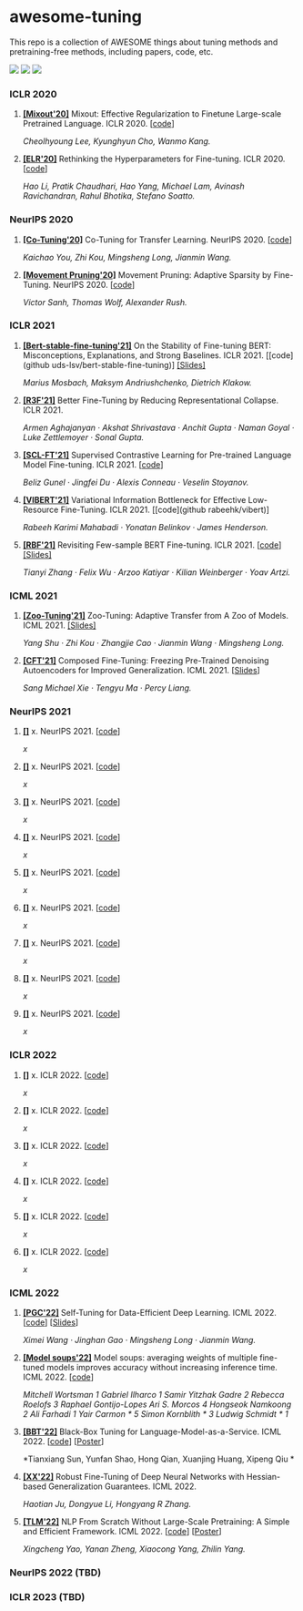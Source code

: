 # awesome-tuning

This repo is a collection of AWESOME things about tuning methods and pretraining-free methods, including papers, code, etc.


![](https://img.shields.io/github/last-commit/demoleiwang/awesome-mixup?color=green) ![](https://img.shields.io/badge/PaperNumber-31-brightgreen) ![](https://img.shields.io/badge/PRs-Welcome-red) 

<!-- 
1. **[[]]()** x. x. [[code](x)] 

    *x* 

-->

### ICLR 2020

1. **[[Mixout'20]](https://openreview.net/pdf?id=HkgaETNtDB)**  Mixout: Effective Regularization to Finetune Large-scale Pretrained Language. ICLR 2020. [[code](https://github.com/bloodwass/mixout)] 

    *Cheolhyoung Lee, Kyunghyun Cho, Wanmo Kang.* 

1. **[[ELR'20]](http://www.openreview.net/pdf?id=B1g8VkHFPH)** Rethinking the Hyperparameters for Fine-tuning. ICLR 2020. [[code](x)] 

    *Hao Li, Pratik Chaudhari, Hao Yang, Michael Lam, Avinash Ravichandran, Rahul Bhotika, Stefano Soatto.* 


### NeurIPS 2020

1. **[[Co-Tuning'20]](https://proceedings.neurips.cc/paper/2020/file/c8067ad1937f728f51288b3eb986afaa-Paper.pdf)** Co-Tuning for Transfer Learning. NeurIPS 2020. [[code](https://github.com/thuml/CoTuning)] 

    *Kaichao You, Zhi Kou, Mingsheng Long, Jianmin Wang.* 

1. **[[Movement Pruning'20]](https://proceedings.neurips.cc/paper/2020/file/eae15aabaa768ae4a5993a8a4f4fa6e4-Paper.pdf)** Movement Pruning: Adaptive Sparsity by Fine-Tuning. NeurIPS 2020. [[code](x)] 

    *Victor Sanh, Thomas Wolf, Alexander Rush.* 


### ICLR 2021

1. **[[Bert-stable-fine-tuning'21]](https://openreview.net/forum?id=nzpLWnVAyah)** On the Stability of Fine-tuning BERT: Misconceptions, Explanations, and Strong Baselines. ICLR 2021. [[code](github uds-lsv/bert-stable-fine-tuning)] [[Slides]](https://iclr.cc/media/iclr-2021/Slides/2558.pdf)

    *Marius Mosbach, Maksym Andriushchenko, Dietrich Klakow.* 

1. **[[R3F'21]](https://openreview.net/forum?id=OQ08SN70M1V)** Better Fine-Tuning by Reducing Representational Collapse. ICLR 2021. 

    *Armen Aghajanyan · Akshat Shrivastava · Anchit Gupta · Naman Goyal · Luke Zettlemoyer · Sonal Gupta.* 

1. **[[SCL-FT'21]](https://openreview.net/forum?id=cu7IUiOhujH)** Supervised Contrastive Learning for Pre-trained Language Model Fine-tuning. ICLR 2021. [[code](x)] 

    *Beliz Gunel · Jingfei Du · Alexis Conneau · Veselin Stoyanov.* 

1. **[[VIBERT'21]](https://openreview.net/forum?id=kvhzKz-_DMF)** Variational Information Bottleneck for Effective Low-Resource Fine-Tuning. ICLR 2021. [[code](github rabeehk/vibert)] 

    *Rabeeh Karimi Mahabadi · Yonatan Belinkov · James Henderson.* 

1. **[[RBF'21]](https://openreview.net/forum?id=cO1IH43yUF)** Revisiting Few-sample BERT Fine-tuning. ICLR 2021. [[code](https://github.com/asappresearch/revisit-bert-finetuning)] [[Slides]](https://iclr.cc/media/iclr-2021/Slides/2678.pdf)

    *Tianyi Zhang · Felix Wu · Arzoo Katiyar · Kilian Weinberger · Yoav Artzi.* 


### ICML 2021

1. **[[Zoo-Tuning'21]](http://proceedings.mlr.press/v139/shu21b.html)** Zoo-Tuning: Adaptive Transfer from A Zoo of Models. ICML 2021. [[Slides]](https://icml.cc/media/icml-2021/Slides/9887.pdf)

    *Yang Shu · Zhi Kou · Zhangjie Cao · Jianmin Wang · Mingsheng Long.* 

1. **[[CFT'21]](http://proceedings.mlr.press/v139/xie21f.html)** Composed Fine-Tuning: Freezing Pre-Trained Denoising Autoencoders for Improved Generalization. ICML 2021.  [[Slides](https://icml.cc/media/icml-2021/Slides/10589.pdf)]

    *Sang Michael Xie · Tengyu Ma · Percy Liang.* 



### NeurIPS 2021

1. **[[]]()** x. NeurIPS 2021. [[code](x)] 

    *x* 

1. **[[]]()** x. NeurIPS 2021. [[code](x)] 

    *x* 

1. **[[]]()** x. NeurIPS 2021. [[code](x)] 

    *x* 

1. **[[]]()** x. NeurIPS 2021. [[code](x)] 

    *x* 

1. **[[]]()** x. NeurIPS 2021. [[code](x)] 

    *x* 

1. **[[]]()** x. NeurIPS 2021. [[code](x)] 

    *x* 

1. **[[]]()** x. NeurIPS 2021. [[code](x)] 

    *x* 

1. **[[]]()** x. NeurIPS 2021. [[code](x)] 

    *x* 

1. **[[]]()** x. NeurIPS 2021. [[code](x)] 

    *x* 



### ICLR 2022

1. **[[]]()** x. ICLR 2022. [[code](x)] 

    *x* 

1. **[[]]()** x. ICLR 2022. [[code](x)] 

    *x* 

1. **[[]]()** x. ICLR 2022. [[code](x)] 

    *x* 

1. **[[]]()** x. ICLR 2022. [[code](x)] 

    *x* 

1. **[[]]()** x. ICLR 2022. [[code](x)] 

    *x* 

1. **[[]]()** x. ICLR 2022. [[code](x)] 

    *x* 



### ICML 2022

1. **[[PGC'22]](http://proceedings.mlr.press/v139/wang21g.html)** Self-Tuning for Data-Efficient Deep Learning. ICML 2022. [[code](https://github.com/thuml/Self-Tuning)]  [[Slides](https://icml.cc/media/icml-2021/Slides/8615.pdf)] 

    *Ximei Wang · Jinghan Gao · Mingsheng Long · Jianmin Wang.* 

1. **[[Model soups'22]](https://proceedings.mlr.press/v162/wortsman22a.html)** Model soups: averaging weights of multiple fine-tuned models improves accuracy without increasing inference time. ICML 2022. [[code](https://github.com/mlfoundations/model-soups)]

    *Mitchell Wortsman 1 Gabriel Ilharco 1 Samir Yitzhak Gadre 2 Rebecca Roelofs 3 Raphael Gontijo-Lopes Ari S. Morcos 4 Hongseok Namkoong 2 Ali Farhadi 1 Yair Carmon * 5 Simon Kornblith * 3 Ludwig Schmidt * 1* 

1. **[[BBT'22]](https://proceedings.mlr.press/v162/sun22e.html)** Black-Box Tuning for Language-Model-as-a-Service. ICML 2022. [[code](https://github.com/txsun1997/Black-Box-Tuning)] [[Poster](https://icml.cc/media/PosterPDFs/ICML%202022/ef575e8837d065a1683c022d2077d342_GbkiyvM.png)] 

    *Tianxiang Sun, Yunfan Shao, Hong Qian, Xuanjing Huang, Xipeng Qiu * 

1. **[[XX'22]](https://proceedings.mlr.press/v162/ju22a.html)** Robust Fine-Tuning of Deep Neural Networks with Hessian-based Generalization Guarantees. ICML 2022. 

    *Haotian Ju, Dongyue Li, Hongyang R Zhang.* 

1. **[[TLM'22]](https://proceedings.mlr.press/v162/yao22c.html)** NLP From Scratch Without Large-Scale Pretraining: A Simple and Efficient Framework. ICML 2022. [[code](https://github.com/yaoxingcheng/TLM)] [[Poster](https://icml.cc/media/PosterPDFs/ICML%202022/05311655a15b75fab86956663e1819cd_0njXElx.png)]

    *Xingcheng Yao, Yanan Zheng, Xiaocong Yang, Zhilin Yang.* 



### NeurIPS 2022 (TBD)


### ICLR 2023 (TBD)

